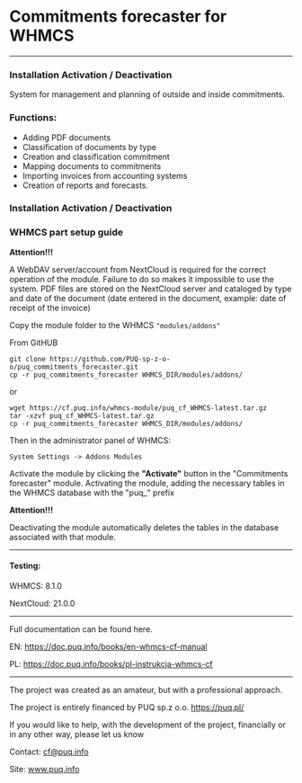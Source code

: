 # Commitments forecaster for WHMCS

---------------------------------------------------------------

### Installation Activation / Deactivation

System for management and planning of outside and inside commitments.

### Functions:

- Adding PDF documents
- Classification of documents by type
- Creation and classification commitment
- Mapping documents to commitments
- Importing invoices from accounting systems
- Creation of reports and forecasts.

### Installation Activation / Deactivation

### WHMCS part setup guide
**Attention!!!**

A WebDAV server/account from NextCloud is required for the correct operation of the module.
Failure to do so makes it impossible to use the system.
PDF files are stored on the NextCloud server and cataloged by type and date of the document (date entered in the document, example: date of receipt of the invoice)

Copy the module folder to the WHMCS 
``
"modules/addons" 
``

From GitHUB
```
git clone https://github.com/PUQ-sp-z-o-o/puq_commitments_forecaster.git
cp -r puq_commitments_forecaster WHMCS_DIR/modules/addons/
```
or 
```
wget https://cf.puq.info/whmcs-module/puq_cf_WHMCS-latest.tar.gz
tar -xzvf puq_cf_WHMCS-latest.tar.gz
cp -r puq_commitments_forecaster WHMCS_DIR/modules/addons/
```


Then in the administrator panel of WHMCS: 

```
System Settings -> Addons Modules
```

Activate the module by clicking the **"Activate"** button in the "Commitments forecaster" module. 
Activating the module, adding the necessary tables in the WHMCS database with the "puq_" prefix


**Attention!!!** 

Deactivating the module automatically deletes the tables in the database associated with that module.


---------------------------------------------------------------
#### Testing:

WHMCS: 8.1.0

NextCloud: 21.0.0

--------------------------------------------------------------
Full documentation can be found here.

EN: https://doc.puq.info/books/en-whmcs-cf-manual

PL: https://doc.puq.info/books/pl-instrukcja-whmcs-cf

---------------------------------------------------------------

The project was created as an amateur, but with a professional approach.

The project is entirely financed by PUQ sp.z o.o. https://puq.pl/

If you would like to help, with the development of the project, financially or in any other way, please let us know 

Contact: cf@puq.info

Site: www.puq.info

